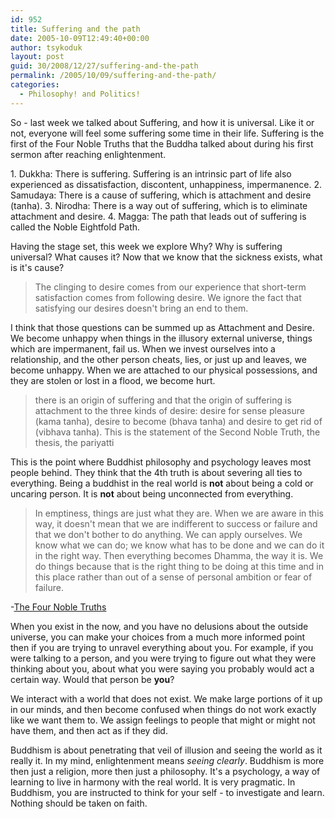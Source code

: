 ```yaml
---
id: 952
title: Suffering and the path
date: 2005-10-09T12:49:40+00:00
author: tsykoduk
layout: post
guid: 30/2008/12/27/suffering-and-the-path
permalink: /2005/10/09/suffering-and-the-path/
categories:
  - Philosophy! and Politics!
---
```

<p>So - last week we talked about Suffering, and how it is universal. Like it or not, everyone will feel some suffering some time in their life. Suffering is the first of the Four Noble Truths that the Buddha talked about during his first sermon after reaching enlightenment.</p>


<p>1. Dukkha: There is suffering. Suffering is an intrinsic part of life also experienced as dissatisfaction, discontent, unhappiness, impermanence.
2. Samudaya: There is a cause of suffering, which is attachment and desire (tanha).
3. Nirodha: There is a way out of suffering, which is to eliminate attachment and desire.
4. Magga: The path that leads out of suffering is called the Noble Eightfold Path.</p>


<p>Having the stage set, this week we explore Why? Why is suffering universal? What causes it? Now that we know that the sickness exists, what is it's cause?</p>


<blockquote>The clinging to desire comes from our experience that short-term satisfaction comes from following desire. We ignore the fact that satisfying our desires doesn't bring an end to them.</blockquote>

<p>I think that those questions can be summed up as Attachment and Desire. We become unhappy when things in the illusory external universe, things which are impermanent, fail us. When we invest ourselves into a relationship, and the other person cheats, lies, or just up and leaves, we become unhappy. When we are attached to our physical possessions, and they are stolen or lost in a flood, we become hurt.</p>


<blockquote>there is an origin of suffering and that the origin of suffering is attachment to the three kinds of desire: desire for sense pleasure (kama tanha), desire to become (bhava tanha) and desire to get rid of (vibhava tanha). This is the statement of the Second Noble Truth, the thesis, the pariyatti</blockquote>

<p>This is the point where Buddhist philosophy and psychology leaves most people behind. They think that the 4th truth is about severing all ties to everything. Being a buddhist in the real world is <strong>not</strong> about being a cold or uncaring person.  It is <strong>not</strong> about being unconnected from everything.</p>


<blockquote>In emptiness, things are just what they are. When we are aware in this way, it doesn't mean that we are indifferent to success or failure and that we don't bother to do anything. We can apply ourselves. We know what we can do; we know what has to be done and we can do it in the right way. Then everything becomes Dhamma, the way it is. We do things because that is the right thing to be doing at this time and in this place rather than out of a sense of personal ambition or fear of failure.</blockquote>

<p>-<a href="http://www.buddhanet.net/4noble.htm">The Four Noble Truths</a></p>


<p>When you exist in the now, and you have no delusions about the outside universe, you can make your choices from a much more informed point then if you are trying to unravel everything about you. For example, if you were talking to a person, and you were trying to figure out what they were thinking about you, about what you were saying you probably would act a certain way. Would that person be <strong>you</strong>?</p>


<p>We interact with a world that does not exist. We make large portions of it up in our minds, and then become confused when things do not work exactly like we want them to. We assign feelings to people that might or might not have them, and then act as if they did.</p>


<p>Buddhism is about penetrating that veil of illusion and seeing the world as it really it. In my mind, enlightenment means <em>seeing clearly</em>. Buddhism is more then just a religion, more then just a philosophy. It's a psychology, a way of learning to live in harmony with the real world. It is very pragmatic. In Buddhism, you are instructed to think for your self - to investigate and learn. Nothing should be taken on faith.</p>